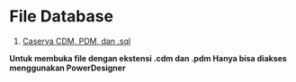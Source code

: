 # File Database

1. [Caserva CDM, PDM, dan .sql](https://drive.google.com/drive/folders/1sR3hi2pMYCaMaVHaK2q-Qb-KCa0wX7R0?usp=sharing)
    
**Untuk membuka file dengan ekstensi .cdm dan .pdm
Hanya bisa diakses menggunakan PowerDesigner**
